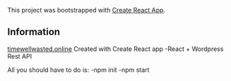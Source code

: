 This project was bootstrapped with [Create React App](https://github.com/facebookincubator/create-react-app).

## Information
[timewellwasted.online](http://timewellwasted.online)
Created with Create React app
-React + Wordpress Rest API

All you should have to do is:
-npm init
-npm start
